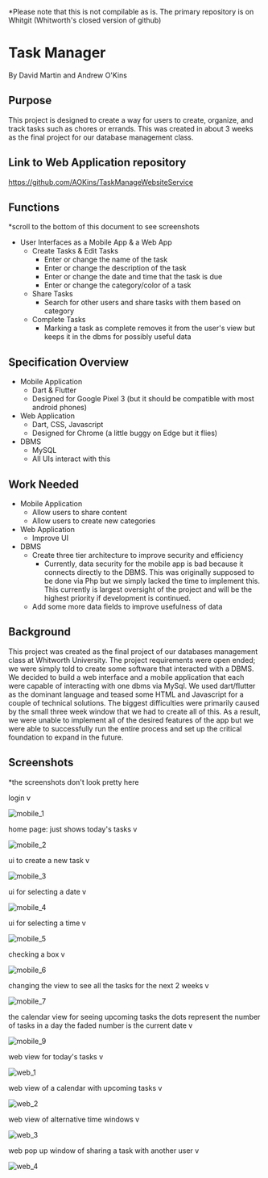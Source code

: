 *Please note that this is not compilable as is. The primary repository is on Whitgit (Whitworth's closed version of github)
# Task Manager

By David Martin and Andrew O'Kins

## Purpose

This project is designed to create a way for users to create, organize, and track tasks such as chores or errands. This was created in about 3 weeks as the final project for our database management class.

## Link to Web Application repository

https://github.com/AOKins/TaskManageWebsiteService


## Functions
*scroll to the bottom of this document to see screenshots

- User Interfaces as a Mobile App & a Web App
  - Create Tasks & Edit Tasks
    - Enter or change the name of the task
    - Enter or change the description of the task
    - Enter or change the date and time that the task is due
    - Enter or change the category/color of a task
  - Share Tasks
    - Search for other users and share tasks with them based on category
  - Complete Tasks
    - Marking a task as complete removes it from the user's view but keeps it in the dbms for possibly useful data

## Specification Overview

- Mobile Application
  - Dart & Flutter
  - Designed for Google Pixel 3 (but it should be compatible with most android phones)
- Web Application
  - Dart, CSS, Javascript
  - Designed for Chrome (a little buggy on Edge but it flies)
- DBMS
  - MySQL
  - All UIs interact with this

## Work Needed

- Mobile Application
  - Allow users to share content
  - Allow users to create new categories
- Web Application
  - Improve UI
- DBMS
  - Create three tier architecture to improve security and efficiency
    - Currently, data security for the mobile app is bad because it connects directly to the DBMS. This was originally supposed to be done via Php but we simply lacked the time to implement this. This currently is largest oversight of the project and will be the highest priority if development is continued.
  - Add some more data fields to improve usefulness of data

## Background

This project was created as the final project of our databases management class at Whitworth University. The project requirements were open ended; we were simply told to create some software that interacted with a DBMS. We decided to build a web interface and a mobile application that each were capable of interacting with one dbms via MySql. We used dart/flutter as the dominant language and teased some HTML and Javascript for a couple of technical solutions. The biggest difficulties were primarily caused by the small three week window that we had to create all of this. As a result, we were unable to implement all of the desired features of the app but we were able to successfully run the entire process and set up the critical foundation to expand in the future.

## Screenshots

*the screenshots don't look pretty here

login
v

![mobile_1](https://github.com/MrBean1512/DBMS_Group/blob/main/docs/dbms_readme/mobile_1.PNG)

home page: just shows today's tasks
v

![mobile_2](https://github.com/MrBean1512/DBMS_Group/blob/main/docs/dbms_readme/mobile_2.PNG)

ui to create a new task
v

![mobile_3](https://github.com/MrBean1512/DBMS_Group/blob/main/docs/dbms_readme/mobile_3.PNG)

ui for selecting a date
v

![mobile_4](https://github.com/MrBean1512/DBMS_Group/blob/main/docs/dbms_readme/mobile_4.PNG)

ui for selecting a time
v

![mobile_5](https://github.com/MrBean1512/DBMS_Group/blob/main/docs/dbms_readme/mobile_5.PNG)

checking a box
v

![mobile_6](https://github.com/MrBean1512/DBMS_Group/blob/main/docs/dbms_readme/mobile_6.PNG)

changing the view to see all the tasks for the next 2 weeks
v

![mobile_7](https://github.com/MrBean1512/DBMS_Group/blob/main/docs/dbms_readme/mobile_7.PNG)

the calendar view for seeing upcoming tasks
the dots represent the number of tasks in a day
the faded number is the current date
v

![mobile_9](https://github.com/MrBean1512/DBMS_Group/blob/main/docs/dbms_readme/mobile_9.PNG)

web view for today's tasks
v

![web_1](https://github.com/MrBean1512/DBMS_Group/blob/main/docs/dbms_readme/web_1.PNG)

web view of a calendar with upcoming tasks
v

![web_2](https://github.com/MrBean1512/DBMS_Group/blob/main/docs/dbms_readme/web_2.PNG)

web view of alternative time windows
v

![web_3](https://github.com/MrBean1512/DBMS_Group/blob/main/docs/dbms_readme/web_3.PNG)

web pop up window of sharing a task with another user
v

![web_4](https://github.com/MrBean1512/DBMS_Group/blob/main/docs/dbms_readme/web_4.PNG)
